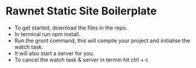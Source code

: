 Rawnet Static Site Boilerplate
============================

- To get started, download the files in the repo.
- In terminal run npm install.
- Run the grunt command, this will compile your project and initialise the watch task.
- It will also start a server for you.
- To cancel the watch task & server in termin hit ctrl + c
